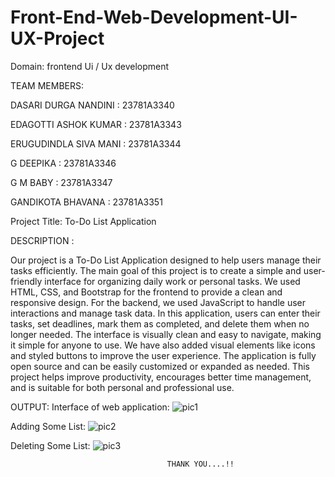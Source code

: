 # Front-End-Web-Development-UI-UX-Project


Domain: frontend Ui / Ux development

TEAM MEMBERS:

DASARI DURGA NANDINI         : 23781A3340

EDAGOTTI ASHOK KUMAR         :  23781A3343

ERUGUDINDLA SIVA MANI        :  23781A3344

G DEEPIKA                    :  23781A3346

G M BABY       					     :  23781A3347

GANDIKOTA BHAVANA            :  23781A3351

Project Title: 	To-Do List Application

DESCRIPTION :  

Our project is a To-Do List Application designed to help users manage their tasks efficiently. The main goal of this project is to create a simple and user-friendly interface for organizing daily work or personal tasks.
We used HTML, CSS, and Bootstrap for the frontend to provide a clean and responsive design. For the backend, we used JavaScript to handle user interactions and manage task data.
In this application, users can enter their tasks, set deadlines, mark them as completed, and delete them when no longer needed. The interface is visually clean and easy to navigate, making it simple for anyone to use.
We have also added visual elements like icons and styled buttons to improve the user experience. The application is fully open source and can be easily customized or expanded as needed.
This project helps improve productivity, encourages better time management, and is suitable for both personal and professional use.

 OUTPUT: Interface of web application:
![pic1](https://github.com/user-attachments/assets/b49f57a8-fabb-4736-b4aa-35d87f176fc5)

Adding Some List:
![pic2](https://github.com/user-attachments/assets/9407a659-2f2f-47fa-b948-c5c0d716c00a)

Deleting Some List:
![pic3](https://github.com/user-attachments/assets/b5971bcf-503c-4ef9-9e0e-f0388cd9687a)

                                       THANK YOU....!!





 
